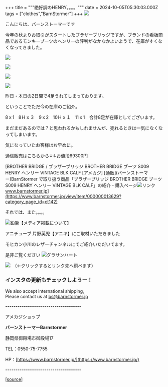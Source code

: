 +++
title = """絶好調のHENRY。。。。"""
date = 2024-10-05T05:30:03.000Z
tags = ["clothes","BarnStormer"]
+++
[![](https://stat.ameba.jp/user_images/20231023/16/barnstormer-go/b2/03/p/o0420015015354743273.png)](https://ameblo.jp/barnstormer-go/entry-12825670498.html)

こんにちは、バーンストーマーです

今年の秋よりお取引がスタートしたブラザーブリッジですが、ブランドの看板商品であるモンキーブーツのヘンリーの評判がなかなかよいようで、在庫がすくなくなってきました。

[![](https://stat.ameba.jp/user_images/20241005/13/barnstormer-go/9d/1c/j/o0448050915494279254.jpg)](https://stat.ameba.jp/user_images/20241005/13/barnstormer-go/9d/1c/j/o0448050915494279254.jpg)

[![](https://stat.ameba.jp/user_images/20241005/13/barnstormer-go/75/f5/j/o0466070015494279256.jpg)](https://stat.ameba.jp/user_images/20241005/13/barnstormer-go/75/f5/j/o0466070015494279256.jpg)

[![](https://stat.ameba.jp/user_images/20241005/13/barnstormer-go/d5/e7/j/o0466070015494279257.jpg)](https://stat.ameba.jp/user_images/20241005/13/barnstormer-go/d5/e7/j/o0466070015494279257.jpg)

[![](https://stat.ameba.jp/user_images/20241005/13/barnstormer-go/c4/f5/j/o0466070015494279259.jpg)](https://stat.ameba.jp/user_images/20241005/13/barnstormer-go/c4/f5/j/o0466070015494279259.jpg)

昨日・本日の2日間で4足うれてしまっております。

ということでただ今の在庫のご紹介。

8ｘ1　8Ｈｘ３　9ｘ2　10Ｈｘ１　11ｘ1　合計8足が在庫としてございます。

まだまだあるのでは？と思われるかもしれませんが、売れるときは一気になくなってしまいます。

気になっていたお客様はお早めに。

通信販売はこちらから↓↓お値段69300円

[BROTHER BRIDGE / ブラザーブリッジ BROTHER BRIDGE ブーツ S009 HENRY ヘンリー VINTAGE BLK CALF \[アメカジ\] \[通販\](バーンストーマー)BarnStormer で取り扱う商品「ブラザーブリッジ BROTHER BRIDGE ブーツ S009 HENRY ヘンリー VINTAGE BLK CALF」の紹介・購入ページ![リンク](https://c.stat100.ameba.jp/ameblo/symbols/v3.20.0/svg/gray/editor_link.svg)www.barnstormer.jp](https://www.barnstormer.jp/view/item/000000013629?category_page_id=ct142)

それでは、また。。。。

![鉛筆](https://stat100.ameba.jp/blog/ucs/img/char/char3/519.png)【メディア掲載について】

アニチューブ 片野英児【アニキ】にご取材いただきました

モヒカン小川のレザーチャンネルにてご紹介いただいてます。

是非ご覧ください ![グラサンハート](https://stat100.ameba.jp/blog/ucs/img/char/char3/148.png)

[![](https://stat.ameba.jp/user_images/20230412/16/barnstormer-go/6a/23/p/o0108010815269242493.png)](https://www.instagram.com/barnstormer_daily/)　（←クリックするとリンク先へ飛べます）

### インスタの更新もチェックしようー！

We also accept international shipping,  
Please contact us at bs@barnstormer.jp

**\-------------------------------------**

アメカジショップ

**バーンストーマーBarnstormer**

静岡県御殿場市御殿場17

TEL：0550-75-7755

HP：[https://www.barnstormer.jp/](https://www.barnstormer.jp/)

**\-------------------------------------**

[[source]](https://ameblo.jp/barnstormer-go/entry-12870101032.html)
